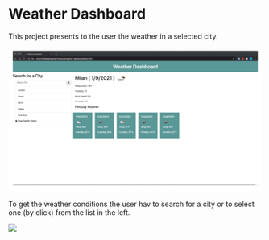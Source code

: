 # Weather Dashboard

This project presents to the user the weather in a selected city. 

<img src = "img/Miami.png ">

To get the weather conditions the user hav to search for a city or to select one (by click) from the list in the left. 

<img src = " img/ London.png">
